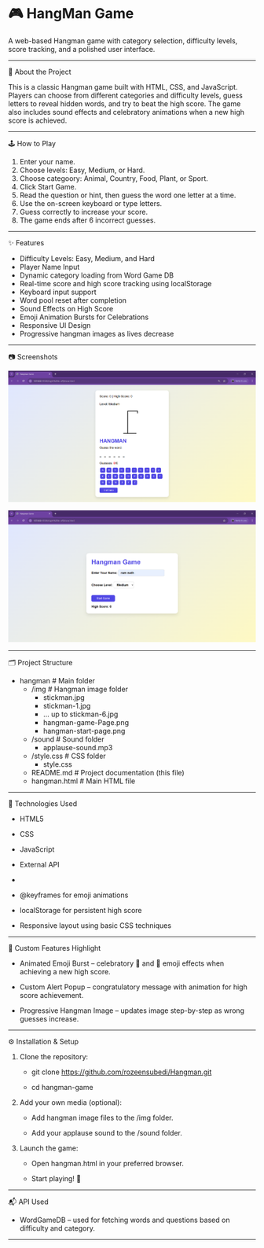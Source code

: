 # 🎮 HangMan Game

A web-based Hangman game with category selection, difficulty levels, score tracking, and a polished user interface.

---

🧠 About the Project

This is a classic Hangman game built with HTML, CSS, and JavaScript. Players can choose from different categories and difficulty levels, guess letters to reveal hidden words, and try to beat the high score. The game also includes sound effects and celebratory animations when a new high score is achieved.

---

🕹️ How to Play

1. Enter your name.
2. Choose levels: Easy, Medium, or Hard.
3. Choose categoory: Animal, Country, Food, Plant, or Sport.
4. Click Start Game.
5. Read the question or hint, then guess the word one letter at a time.
6. Use the on-screen keyboard or type letters.
7. Guess correctly to increase your score.
8. The game ends after 6 incorrect guesses.

---

✨ Features

- Difficulty Levels: Easy, Medium, and Hard
- Player Name Input
- Dynamic category loading from Word Game DB 
- Real-time score and high score tracking using localStorage
- Keyboard input support
- Word pool reset after completion
- Sound Effects on High Score
- Emoji Animation Bursts for Celebrations
- Responsive UI Design
- Progressive hangman images as lives decrease

---

📷 Screenshots

![image alt](https://github.com/rozeensubedi/Hangman/blob/8ba6f4ff88c141eee0460b12b33c64ef780de150/img/startPage.png)

![image alt](https://github.com/rozeensubedi/Hangman/blob/8ba6f4ff88c141eee0460b12b33c64ef780de150/img/mainPage.png)

---

🗂️ Project Structure

- hangman							# Main folder
	- /img                    		# Hangman image folder
		- stickman.jpg
		- stickman-1.jpg
		- ... up to stickman-6.jpg
		- hangman-game-Page.png
		- hangman-start-page.png
	- /sound                  		# Sound folder
		- applause-sound.mp3
	- /style.css					# CSS folder
		- style.css
	- README.md               		# Project documentation (this file)
	- hangman.html              	# Main HTML file

---

🧰 Technologies Used

- HTML5

- CSS

- JavaScript

- External API

- <audio> tag for sound effects

- @keyframes for emoji animations

- localStorage for persistent high score

- Responsive layout using basic CSS techniques

 ---

💎 Custom Features Highlight

- Animated Emoji Burst – celebratory 🎉 and 🎊 emoji effects when achieving a new high score.

- Custom Alert Popup – congratulatory message with animation for high score achievement.

- Progressive Hangman Image – updates image step-by-step as wrong guesses increase.

---

⚙️ Installation & Setup

1. Clone the repository:

	- git clone https://github.com/rozeensubedi/Hangman.git

	- cd hangman-game

2. Add your own media (optional):

	- Add hangman image files to the /img folder.

	- Add your applause sound to the /sound folder.

3. Launch the game:

	- Open hangman.html in your preferred browser.

	- Start playing! 🎉

---

📬 API Used

- WordGameDB – used for fetching words and questions based on difficulty and category.

---



